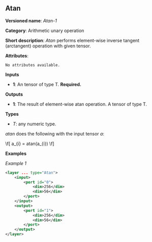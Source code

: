 ## Atan <a name="Atan"></a>

**Versioned name**: *Atan-1*

**Category**: Arithmetic unary operation 

**Short description**: *Atan* performs element-wise inverse tangent (arctangent) operation with given tensor.

**Attributes**:

    No attributes available.

**Inputs**

* **1**: An tensor of type T. **Required.**

**Outputs**

* **1**: The result of element-wise atan operation. A tensor of type T.

**Types**

* *T*: any numeric type.

*atan* does the following with the input tensor *a*:

\f[
a_{i} = atan(a_{i})
\f]

**Examples**

*Example 1*

```xml
<layer ... type="Atan">
    <input>
        <port id="0">
            <dim>256</dim>
            <dim>56</dim>
        </port>
    </input>
    <output>
        <port id="1">
            <dim>256</dim>
            <dim>56</dim>
        </port>
    </output>
</layer>
```
